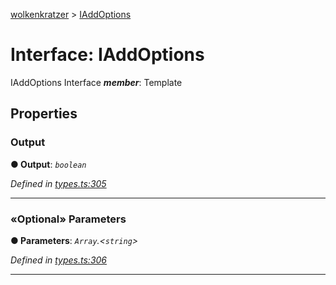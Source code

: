 [wolkenkratzer](../README.md) > [IAddOptions](../interfaces/iaddoptions.md)



# Interface: IAddOptions


IAddOptions Interface
*__member__*: Template



## Properties
<a id="output"></a>

###  Output

**●  Output**:  *`boolean`* 

*Defined in [types.ts:305](https://github.com/arminhammer/wolkenkratzer/blob/1983ee3/src/types.ts#L305)*





___

<a id="parameters"></a>

### «Optional» Parameters

**●  Parameters**:  *`Array`.<`string`>* 

*Defined in [types.ts:306](https://github.com/arminhammer/wolkenkratzer/blob/1983ee3/src/types.ts#L306)*





___


